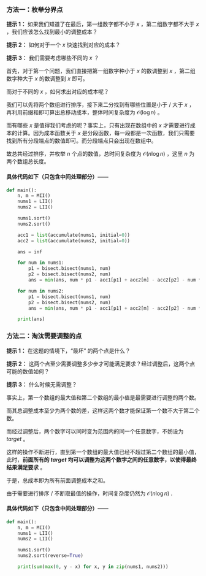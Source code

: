 ### 方法一：枚举分界点

**提示 1：** 如果我们知道了在最后，第一组数字都不小于 $x$ ，第二组数字都不大于 $x$ ，我们应该怎么找到最小的调整成本？

**提示 2：** 如何对于一个 $x$ 快速找到对应的成本？

**提示 3：** 我们需要考虑哪些不同的 $x$ ？

首先，对于第一个问题，我们直接把第一组数字种小于 $x$ 的数调整到 $x$ ，第二组数字种大于 $x$ 的数调整到 $x$ 即可。

而对于不同的 $x$ ，如何求出对应的成本呢？

我们可以先将两个数组进行排序，接下来二分找到有哪些位置是小于 / 大于 $x$ ，再利用前缀和即可算出总移动成本，整体时间复杂度为 $\mathcal{O}(\log n)$ 。

而有哪些 $x$ 是值得我们考虑的呢？事实上，只有出现在数组中的 $x$ 才需要进行成本的计算。因为成本函数关于 $x$ 是分段函数，每一段都是一次函数，我们只需要找到所有分段端点的数值即可。而分段端点只会出现在数组中。

故总共经过排序，并枚举 $n$ 个点的数值，总时间复杂度为 $\mathcal{O}(n\log n)$ ，这里 $n$ 为两个数组总长度。

#### 具体代码如下（只包含中间处理部分）——

```Python []
def main():
    n, m = MII()
    nums1 = LII()
    nums2 = LII()

    nums1.sort()
    nums2.sort()

    acc1 = list(accumulate(nums1, initial=0))
    acc2 = list(accumulate(nums2, initial=0))

    ans = inf

    for num in nums1:
        p1 = bisect.bisect(nums1, num)
        p2 = bisect.bisect(nums2, num)
        ans = min(ans, num * p1 - acc1[p1] + acc2[m] - acc2[p2] - num * (m - p2))

    for num in nums2:
        p1 = bisect.bisect(nums1, num)
        p2 = bisect.bisect(nums2, num)
        ans = min(ans, num * p1 - acc1[p1] + acc2[m] - acc2[p2] - num * (m - p2))

    print(ans)
```

### 方法二：淘汰需要调整的点

**提示 1：** 在这题的情境下，“最坏” 的两个点是什么？

**提示 2：** 这两个点至少需要调整多少步才可能满足要求？经过调整后，这两个点可能的数值如何？

**提示 3：** 什么时候无需调整？

事实上，第一个数组的最大值和第二个数组的最小值是最需要进行调整的两个数。

而其总调整成本至少为两个数的差，这样这两个数才能保证第一个数不大于第二个数。

而经过调整后，两个数字可以同时变为范围内的同一个任意数字，不妨设为 $target$ 。

这样的操作不断进行，直到第一个数组的最大值已经不超过第二个数组的最小值，此时，**前面所有的 $target$ 均可以调整为这两个数字之间的任意数字，以使得最终结果满足要求** 。

于是，总成本即为所有前面调整成本之和。

由于需要进行排序 / 不断取最值的操作，时间复杂度仍然为 $\mathcal{O}(n\log n)$ .

#### 具体代码如下（只包含中间处理部分）——

```Python []
def main():
    n, m = MII()
    nums1 = LII()
    nums2 = LII()

    nums1.sort()
    nums2.sort(reverse=True)

    print(sum(max(0, y - x) for x, y in zip(nums1, nums2)))
```